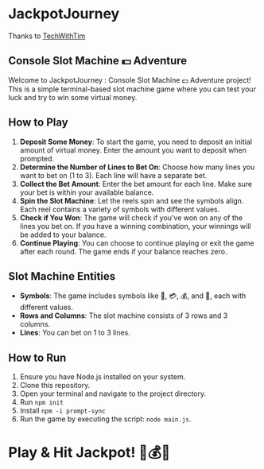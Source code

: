 # JackpotJourney
Thanks to <a href = "https://www.youtube.com/watch?v=E3XxeE7NF30">TechWithTim</a>
## Console Slot Machine 💵 Adventure 

Welcome to JackpotJourney :  Console Slot Machine 💵 Adventure project! 
This is a simple terminal-based slot machine game where you can test your luck and try to win some virtual money. 

## How to Play
1. **Deposit Some Money**: To start the game, you need to deposit an initial amount of virtual money. Enter the amount you want to deposit when prompted.
2. **Determine the Number of Lines to Bet On**: Choose how many lines you want to bet on (1 to 3). Each line will have a separate bet.
3. **Collect the Bet Amount**: Enter the bet amount for each line. Make sure your bet is within your available balance.
4. **Spin the Slot Machine**: Let the reels spin and see the symbols align. Each reel contains a variety of symbols with different values.
5. **Check if You Won**: The game will check if you've won on any of the lines you bet on. If you have a winning combination, your winnings will be added to your balance.
6. **Continue Playing**: You can choose to continue playing or exit the game after each round. The game ends if your balance reaches zero.

## Slot Machine Entities

- **Symbols**: The game includes symbols like 💎, 💳, 💰, and 🍌, each with different values.
- **Rows and Columns**: The slot machine consists of 3 rows and 3 columns.
- **Lines**: You can bet on 1 to 3 lines.

## How to Run

1. Ensure you have Node.js installed on your system.
2. Clone this repository.
3. Open your terminal and navigate to the project directory.
4. Run ```npm init```
5. Install ```npm -i prompt-sync```
6. Run the game by executing the script: `node main.js`.

# Play & Hit Jackpot! 🎰💰🎉
